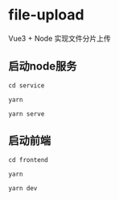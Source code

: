 # file-upload

Vue3 + Node 实现文件分片上传



## 启动node服务

```
cd service

yarn

yarn serve
```

## 启动前端

```
cd frontend

yarn

yarn dev
```

